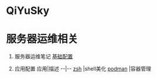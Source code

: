 # QiYuSky

# 服务器运维相关
1. 服务器运维笔记
    [基础配置](./linux/debian.md)
    
1. 应用配置
    应用|描述
    --|--
    [zsh](./linux/zsh.md)   |shell美化
    [podman](./linux/podman.md)   |容器管理